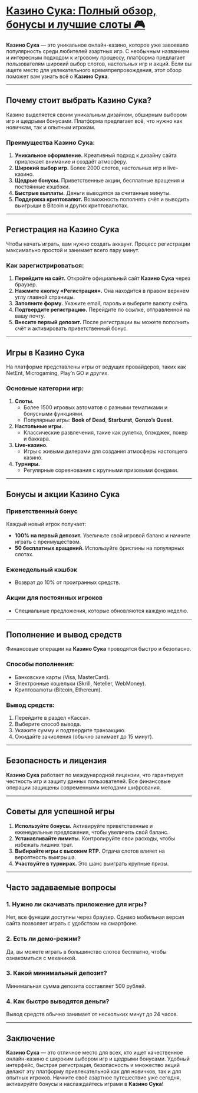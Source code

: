 # [Казино Сука: Полный обзор, бонусы и лучшие слоты 🎮](https://s-four-way.com?source=jud\&pid=30697)

**Казино Сука** — это уникальное онлайн-казино, которое уже завоевало популярность среди любителей азартных игр. С необычным названием и интересным подходом к игровому процессу, платформа предлагает пользователям широкий выбор слотов, настольных игр и акций. Если вы ищете место для увлекательного времяпрепровождения, этот обзор поможет вам узнать всё о **Казино Сука**.

***

## Почему стоит выбрать Казино Сука?

Казино выделяется своим уникальным дизайном, обширным выбором игр и щедрыми бонусами. Платформа предлагает всё, что нужно как новичкам, так и опытным игрокам.

### Преимущества Казино Сука:

1. **Уникальное оформление.**
   Креативный подход к дизайну сайта привлекает внимание и создаёт атмосферу.
2. **Широкий выбор игр.**
   Более 2000 слотов, настольных игр и live-казино.
3. **Щедрые бонусы.**
   Приветственные акции, бесплатные вращения и постоянные кэшбэки.
4. **Быстрые выплаты.**
   Деньги выводятся за считанные минуты.
5. **Поддержка криптовалют.**
   Возможность пополнять счёт и выводить выигрыши в Bitcoin и других криптовалютах.

***

## Регистрация на Казино Сука

Чтобы начать играть, вам нужно создать аккаунт. Процесс регистрации максимально простой и занимает всего пару минут.

### Как зарегистрироваться:

1. **Перейдите на сайт.**
   Откройте официальный сайт **Казино Сука** через браузер.
2. **Нажмите кнопку «Регистрация».**
   Она находится в правом верхнем углу главной страницы.
3. **Заполните форму.**
   Укажите email, пароль и выберите валюту счёта.
4. **Подтвердите регистрацию.**
   Перейдите по ссылке, отправленной на вашу почту.
5. **Внесите первый депозит.**
   После регистрации вы можете пополнить счёт и активировать приветственный бонус.

***

## Игры в Казино Сука

На платформе представлены игры от ведущих провайдеров, таких как NetEnt, Microgaming, Play’n GO и других.

### Основные категории игр:

1. **Слоты.**
   * Более 1500 игровых автоматов с разными тематиками и бонусными функциями.
   * Популярные игры: **Book of Dead**, **Starburst**, **Gonzo’s Quest**.
2. **Настольные игры.**
   * Классические развлечения, такие как рулетка, блэкджек, покер и баккара.
3. **Live-казино.**
   * Игры с живыми дилерами для создания атмосферы настоящего казино.
4. **Турниры.**
   * Регулярные соревнования с крупными призовыми фондами.

***

## Бонусы и акции Казино Сука

### Приветственный бонус

Каждый новый игрок получает:

* **100% на первый депозит.**
  Увеличьте свой игровой баланс и начните играть с преимуществом.
* **50 бесплатных вращений.**
  Используйте фриспины на популярных слотах.

### Еженедельный кэшбэк

* Возврат до 10% от проигранных средств.

### Акции для постоянных игроков

* Специальные предложения, которые обновляются каждую неделю.

***

## Пополнение и вывод средств

Финансовые операции на **Казино Сука** проводятся быстро и безопасно.

### Способы пополнения:

* Банковские карты (Visa, MasterCard).
* Электронные кошельки (Skrill, Neteller, WebMoney).
* Криптовалюты (Bitcoin, Ethereum).

### Вывод средств:

1. Перейдите в раздел «Касса».
2. Выберите способ вывода.
3. Укажите сумму и подтвердите транзакцию.
4. Ожидайте зачисления (обычно занимает до 15 минут).

***

## Безопасность и лицензия

**Казино Сука** работает по международной лицензии, что гарантирует честность игр и защиту данных пользователей. Все финансовые операции защищены современными методами шифрования.

***

## Советы для успешной игры

1. **Используйте бонусы.**
   Активируйте приветственные и еженедельные предложения, чтобы увеличить свой баланс.
2. **Устанавливайте лимиты.**
   Контролируйте свои расходы, чтобы избежать лишних трат.
3. **Выбирайте игры с высоким RTP.**
   Отдача слотов влияет на вероятность выигрыша.
4. **Участвуйте в турнирах.**
   Это шанс выиграть крупные призы.

***

## Часто задаваемые вопросы

### 1. Нужно ли скачивать приложение для игры?

Нет, все функции доступны через браузер. Однако мобильная версия сайта позволяет играть с удобством на смартфоне.

### 2. Есть ли демо-режим?

Да, вы можете играть в большинство слотов бесплатно, чтобы ознакомиться с механикой.

### 3. Какой минимальный депозит?

Минимальная сумма депозита составляет 500 рублей.

### 4. Как быстро выводятся деньги?

Вывод средств обычно занимает от нескольких минут до 24 часов.

***

## Заключение

**Казино Сука** — это отличное место для всех, кто ищет качественное онлайн-казино с широким выбором игр и щедрыми бонусами. Удобный интерфейс, быстрая регистрация, безопасность и множество акций делают эту платформу привлекательной как для новичков, так и для опытных игроков. Начните своё азартное путешествие уже сегодня, активируйте бонусы и наслаждайтесь играми в **Казино Сука**!

